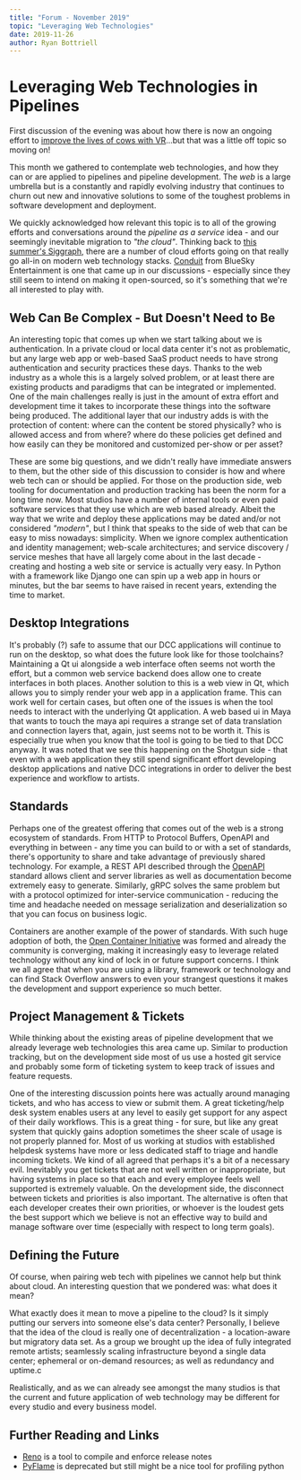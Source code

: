 ```yaml
---
title: "Forum - November 2019"
topic: "Leveraging Web Technologies"
date: 2019-11-26
author: Ryan Bottriell
---
```


# Leveraging Web Technologies in Pipelines

First discussion of the evening was about how there is now an ongoing effort to [improve the lives of cows with VR](https://www.bbc.com/news/world-europe-50571010)...but that was a little off topic so moving on!

This month we gathered to contemplate web technologies, and how they can or are applied to pipelines and pipeline development. The _web_ is a large umbrella but is a constantly and rapidly evolving industry that continues to churn out new and innovative solutions to some of the toughest problems in software development and deployment.

We quickly acknowledged how relevant this topic is to all of the growing efforts and conversations around the _pipeline as a service_ idea - and our seemingly inevitable migration to _"the cloud"_. Thinking back to [this summer's Siggraph](/posts/2019-08-08-siggraph), there are a number of cloud efforts going on that really go all-in on modern web technology stacks. [Conduit](https://medium.com/blue-sky-tech-blog/conduit-introduction-5f1134171b7) from BlueSky Entertainment is one that came up in our discussions - especially since they still seem to intend on making it open-sourced, so it's something that we're all interested to play with.

## Web Can Be Complex - But Doesn't Need to Be

An interesting topic that comes up when we start talking about we is authentication. In a private cloud or local data center it's not as problematic, but any large web app or web-based SaaS product needs to have strong authentication and security practices these days. Thanks to the web industry as a whole this is a largely solved problem, or at least there are existing products and paradigms that can be integrated or implemented. One of the main challenges really is just in the amount of extra effort and development time it takes to incorporate these things into the software being produced. The additional layer that our industry adds is with the protection of content: where can the content be stored physically? who is allowed access and from where? where do these policies get defined and how easily can they be monitored and customized per-show or per asset?

These are some big questions, and we didn't really have immediate answers to them, but the other side of this discussion to consider is how and where web tech can or should be applied. For those on the production side, web tooling for documentation and production tracking has been the norm for a long time now. Most studios have a number of internal tools or even paid software services that they use which are web based already. Albeit the way that we write and deploy these applications may be dated and/or not considered _"modern"_, but I think that speaks to the side of web that can be easy to miss nowadays: simplicity. When we ignore complex authentication and identity management; web-scale architectures; and service discovery / service meshes that have all largely come about in the last decade - creating and hosting a web site or service is actually very easy. In Python with a framework like Django one can spin up a web app in hours or minutes, but the bar seems to have raised in recent years, extending the time to market.

## Desktop Integrations

It's probably (?) safe to assume that our DCC applications will continue to run on the desktop, so what does the future look like for those toolchains? Maintaining a Qt ui alongside a web interface often seems not worth the effort, but a common web service backend does allow one to create interfaces in both places. Another solution to this is a web view in Qt, which allows you to simply render your web app in a application frame. This can work well for certain cases, but often one of the issues is when the tool needs to interact with the underlying Qt application. A web based ui in Maya that wants to touch the maya api requires a strange set of data translation and connection layers that, again, just seems not to be worth it. This is especially true when you know that the tool is going to be tied to that DCC anyway. It was noted that we see this happening on the Shotgun side - that even with a web application they still spend significant effort developing desktop applications and native DCC integrations in order to deliver the best experience and workflow to artists.

## Standards

Perhaps one of the greatest offering that comes out of the web is a strong ecosystem of standards. From HTTP to Protocol Buffers, OpenAPI and everything in between - any time you can build to or with a set of standards, there's opportunity to share and take advantage of previously shared technology. For example, a REST API described through the [OpenAPI](https://app.swaggerhub.com/help/tutorials/openapi-3-tutorial) standard allows client and server libraries as well as documentation become extremely easy to generate. Similarly, gRPC solves the same problem but with a protocol optimized for inter-service communication - reducing the time and headache needed on message serialization and deserialization so that you can focus on business logic.

Containers are another example of the power of standards. With such huge adoption of both, the [Open Container Initiative](https://www.opencontainers.org/) was formed and already the community is converging, making it increasingly easy to leverage related technology without any kind of lock in or future support concerns. I think we all agree that when you are using a library, framework or technology and can find Stack Overflow answers to even your strangest questions it makes the development and support experience so much better.

## Project Management & Tickets

While thinking about the existing areas of pipeline development that we already leverage web technologies this area came up. Similar to production tracking, but on the development side most of us use a hosted git service and probably some form of ticketing system to keep track of issues and feature requests.

One of the interesting discussion points here was actually around managing tickets, and who has access to view or submit them. A great ticketing/help desk system enables users at any level to easily get support for any aspect of their daily workflows. This is a great thing - for sure, but like any great system that quickly gains adoption sometimes the sheer scale of usage is not properly planned for. Most of us working at studios with established helpdesk systems have more or less dedicated staff to triage and handle incoming tickets. We kind of all agreed that perhaps it's a bit of a necessary evil. Inevitably you get tickets that are not well written or inappropriate, but having systems in place so that each and every employee feels well supported is extremely valuable. On the development side, the disconnect between tickets and priorities is also important. The alternative is often that each developer creates their own priorities, or whoever is the loudest gets the best support which we believe is not an effective way to build and manage software over time (especially with respect to long term goals).

## Defining the Future

Of course, when pairing web tech with pipelines we cannot help but think about cloud. An interesting question that we pondered was: what does it mean?

What exactly does it mean to move a pipeline to the cloud? Is it simply putting our servers into someone else's data center? Personally, I believe that the idea of the cloud is really one of decentralization - a location-aware but migratory data set. As a group we brought up the idea of fully integrated remote artists; seamlessly scaling infrastructure beyond a single data center; ephemeral or on-demand resources; as well as redundancy and uptime.c

Realistically, and as we can already see amongst the many studios is that the current and future application of web technology may be different for every studio and every business model.

## Further Reading and Links

- [Reno](https://docs.openstack.org/reno/latest/) is a tool to compile and enforce release notes
- [PyFlame](https://github.com/uber-archive/pyflame) is deprecated but still might be a nice tool for profiling python
